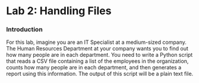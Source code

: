 # Lab 2: Handling Files
### Introduction

For this lab, imagine you are an IT Specialist at a medium-sized company. The Human Resources Department at your company wants you to find out how many people are in each department. You need to write a Python script that reads a CSV file containing a list of the employees in the organization, counts how many people are in each department, and then generates a report using this information. The output of this script will be a plain text file.




